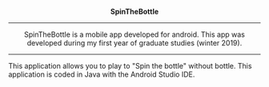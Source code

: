  <p align="center">
  <strong> SpinTheBottle </strong>
  </p>
<hr> </hr>

<p align="center"> SpinTheBottle is a mobile app developed for android. This app was developed during my first year of graduate studies (winter 2019). </p>

<hr> </hr>

<p> This application allows you to play to "Spin the bottle" without bottle. This application is coded in Java with the Android Studio IDE.</p>
